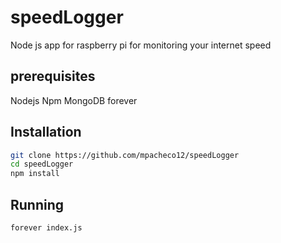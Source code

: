 # speedLogger
Node js app for raspberry pi for monitoring your internet speed

## prerequisites
Nodejs
Npm
MongoDB
forever

## Installation
```bash
git clone https://github.com/mpacheco12/speedLogger
cd speedLogger
npm install
```

## Running
```bash
forever index.js
```
